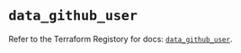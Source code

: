 # `data_github_user`

Refer to the Terraform Registory for docs: [`data_github_user`](https://registry.terraform.io/providers/integrations/github/5.32.0/docs/data-sources/user).

